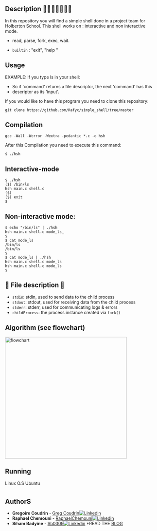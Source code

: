 ## Description 👩‍🎓👨‍🎓👨‍🎓📃
In this repository you will find a simple shell done in a project team for Holberton School.
This shell works on : interactive and non interactive mode.

- read, parse, fork, exec, wait.
* `builtin` : "exit", "help
"
## Usage
 EXAMPLE: If you type ls in your shell:

 * So if 'command' returns a file descriptor, the next 'command' has this
 * descriptor as its 'input'.

If you would like to have this program you need to clone this repository:
```
git clone https://github.com/Rafyc/simple_shell/tree/master
```
## Compilation
```
gcc -Wall -Werror -Wextra -pedantic *.c -o hsh
```
After this Compilation you need to execute this command:
```
$ ./hsh
```
## Interactive-mode
```
$ ./hsh
($) /bin/ls
hsh main.c shell.c
($)
($) exit
$
```
## Non-interactive mode:
```
$ echo "/bin/ls" | ./hsh
hsh main.c shell.c mode_ls_
$
$ cat mode_ls
/bin/ls
/bin/ls
$
$ cat mode_ls | ./hsh
hsh main.c shell.c mode_ls
hsh main.c shell.c mode_ls
$
```
## :gem: File description :gem:


* `stdin`:  stdin, used to send data to the child process
* `stdout`: stdout, used for receiving data from the child process
* `stderr`: stderr, used for communicating logs & errors
* `childProcess`: the process instance created via `fork()`
 




## Algorithm (see flowchart)

<p><img src="flowchart/FlowChart.jpg" alt="flowchart" width="400 px"></p>



  ##  Running
Linux O.S Ubuntu
<h1 style="color: crimson;text-align: center;">

## AuthorS
* **Gregoire Coudrin** - [Greg Coudrin](https://github.com/gregcdjm)[![Linkedin](https://img.shields.io/badge/linked-in-369?style=flat-square&logo=linkedin&logoColor=white&color=blue)](https://www.linkedin.com/in/grégoire-coudrin-810a66230/)
* **Raphael Chemouni** - [RaphaelChemouni](https://github.com/rafyc)[![Linkedin](https://img.shields.io/badge/linked-in-369?style=flat-square&logo=linkedin&logoColor=white&color=blue)](https://www.linkedin.com/in/raphael-chemouni)
* **Siham Badyine** -    [Sb0009](https://github.com/Sb0009)[![Linkedin](https://img.shields.io/badge/linked-in-369?style=flat-square&logo=linkedin&logoColor=white&color=blue)](https://www.linkedin.com/in/siham-badyine)
*READ THE [BLOG](https://medium.com/@sihambadyine/what-happens-when-you-bf018a0bc1f4)
